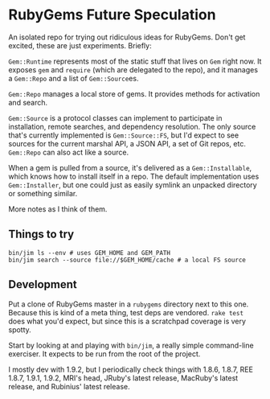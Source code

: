 # RubyGems Future Speculation

An isolated repo for trying out ridiculous ideas for RubyGems. Don't
get excited, these are just experiments. Briefly:

`Gem::Runtime` represents most of the static stuff that lives on `Gem`
right now. It exposes `gem` and `require` (which are delegated to the
repo), and it manages a `Gem::Repo` and a list of `Gem::Source`es.

`Gem::Repo` manages a local store of gems. It provides methods for
activation and search.

`Gem::Source` is a protocol classes can implement to participate in
installation, remote searches, and dependency resolution. The only
source that's currently implemented is `Gem::Source::FS`, but I'd
expect to see sources for the current marshal API, a JSON API, a set
of Git repos, etc. `Gem::Repo` can also act like a source.

When a gem is pulled from a source, it's delivered as a
`Gem::Installable`, which knows how to install itself in a repo. The
default implementation uses `Gem::Installer`, but one could just as
easily symlink an unpacked directory or something similar.

More notes as I think of them.

## Things to try

    bin/jim ls --env # uses GEM_HOME and GEM_PATH
    bin/jim search --source file://$GEM_HOME/cache # a local FS source

## Development

Put a clone of RubyGems master in a `rubygems` directory next to this
one. Because this is kind of a meta thing, test deps are
vendored. `rake test` does what you'd expect, but since this is a
scratchpad coverage is very spotty.

Start by looking at and playing with `bin/jim`, a really simple
command-line exerciser. It expects to be run from the root of the
project.

I mostly dev with 1.9.2, but I periodically check things with 1.8.6,
1.8.7, REE 1.8.7, 1.9.1, 1.9.2, MRI's head, JRuby's latest release,
MacRuby's latest release, and Rubinius' latest release.
